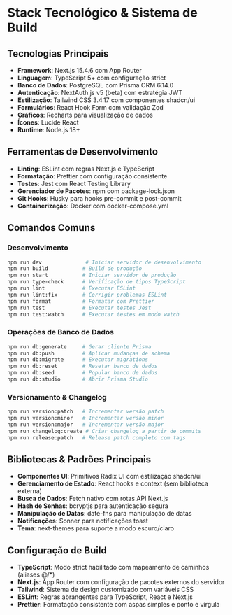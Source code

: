 # Stack Tecnológico & Sistema de Build

## Tecnologias Principais

- **Framework**: Next.js 15.4.6 com App Router
- **Linguagem**: TypeScript 5+ com configuração strict
- **Banco de Dados**: PostgreSQL com Prisma ORM 6.14.0
- **Autenticação**: NextAuth.js v5 (beta) com estratégia JWT
- **Estilização**: Tailwind CSS 3.4.17 com componentes shadcn/ui
- **Formulários**: React Hook Form com validação Zod
- **Gráficos**: Recharts para visualização de dados
- **Ícones**: Lucide React
- **Runtime**: Node.js 18+

## Ferramentas de Desenvolvimento

- **Linting**: ESLint com regras Next.js e TypeScript
- **Formatação**: Prettier com configuração consistente
- **Testes**: Jest com React Testing Library
- **Gerenciador de Pacotes**: npm com package-lock.json
- **Git Hooks**: Husky para hooks pre-commit e post-commit
- **Containerização**: Docker com docker-compose.yml

## Comandos Comuns

### Desenvolvimento
```bash
npm run dev              # Iniciar servidor de desenvolvimento
npm run build           # Build de produção
npm run start           # Iniciar servidor de produção
npm run type-check      # Verificação de tipos TypeScript
npm run lint            # Executar ESLint
npm run lint:fix        # Corrigir problemas ESLint
npm run format          # Formatar com Prettier
npm run test            # Executar testes Jest
npm run test:watch      # Executar testes em modo watch
```

### Operações de Banco de Dados
```bash
npm run db:generate     # Gerar cliente Prisma
npm run db:push         # Aplicar mudanças de schema
npm run db:migrate      # Executar migrations
npm run db:reset        # Resetar banco de dados
npm run db:seed         # Popular banco de dados
npm run db:studio       # Abrir Prisma Studio
```

### Versionamento & Changelog
```bash
npm run version:patch   # Incrementar versão patch
npm run version:minor   # Incrementar versão minor
npm run version:major   # Incrementar versão major
npm run changelog:create # Criar changelog a partir de commits
npm run release:patch   # Release patch completo com tags
```

## Bibliotecas & Padrões Principais

- **Componentes UI**: Primitivos Radix UI com estilização shadcn/ui
- **Gerenciamento de Estado**: React hooks e context (sem biblioteca externa)
- **Busca de Dados**: Fetch nativo com rotas API Next.js
- **Hash de Senhas**: bcryptjs para autenticação segura
- **Manipulação de Datas**: date-fns para manipulação de datas
- **Notificações**: Sonner para notificações toast
- **Tema**: next-themes para suporte a modo escuro/claro

## Configuração de Build

- **TypeScript**: Modo strict habilitado com mapeamento de caminhos (aliases @/*)
- **Next.js**: App Router com configuração de pacotes externos do servidor
- **Tailwind**: Sistema de design customizado com variáveis CSS
- **ESLint**: Regras abrangentes para TypeScript, React e Next.js
- **Prettier**: Formatação consistente com aspas simples e ponto e vírgula